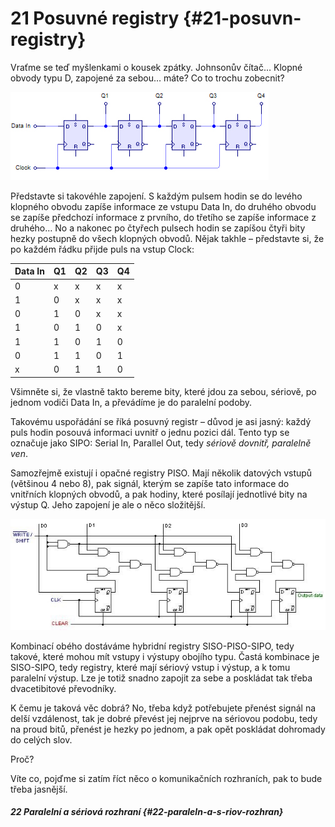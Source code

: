 # 21 Posuvné registry {#21-posuvn-registry}

Vraťme se teď myšlenkami o kousek zpátky. Johnsonův čítač… Klopné obvody typu D, zapojené za sebou… máte? Co to trochu zobecnit?

![269-1.png](images/000338.png)

Představte si takovéhle zapojení. S každým pulsem hodin se do levého klopného obvodu zapíše informace ze vstupu Data In, do druhého obvodu se zapíše předchozí informace z prvního, do třetího se zapíše informace z druhého… No a nakonec po čtyřech pulsech hodin se zapíšou čtyři bity hezky postupně do všech klopných obvodů. Nějak takhle – představte si, že po každém řádku přijde puls na vstup Clock:

| Data In | Q1 | Q2 | Q3 | Q4 |
| --- | --- | --- | --- | --- |
| 0 | x | x | x | x |
| 1 | 0 | x | x | x |
| 0 | 1 | 0 | x | x |
| 1 | 0 | 1 | 0 | x |
| 1 | 1 | 0 | 1 | 0 |
| 0 | 1 | 1 | 0 | 1 |
| x | 0 | 1 | 1 | 0 |

Všimněte si, že vlastně takto bereme bity, které jdou za sebou, sériově, po jednom vodiči Data In, a převádíme je do paralelní podoby.

Takovému uspořádání se říká posuvný registr – důvod je asi jasný: každý puls hodin posouvá informaci uvnitř o jednu pozici dál. Tento typ se označuje jako SIPO: Serial In, Parallel Out, tedy _sériově dovnitř, paralelně ven_.

Samozřejmě existují i opačné registry PISO. Mají několik datových vstupů (většinou 4 nebo 8), pak signál, kterým se zapíše tato informace do vnitřních klopných obvodů, a pak hodiny, které posílají jednotlivé bity na výstup Q. Jeho zapojení je ale o něco složitější.

![270-1.jpeg](images/00371.jpeg)

Kombinací obého dostáváme hybridní registry SISO-PISO-SIPO, tedy takové, které mohou mít vstupy i výstupy obojího typu. Častá kombinace je SISO-SIPO, tedy registry, které mají sériový vstup i výstup, a k tomu paralelní výstup. Lze je totiž snadno zapojit za sebe a poskládat tak třeba dvacetibitové převodníky.

K čemu je taková věc dobrá? No, třeba když potřebujete přenést signál na delší vzdálenost, tak je dobré převést jej nejprve na sériovou podobu, tedy na proud bitů, přenést je hezky po jednom, a pak opět poskládat dohromady do celých slov.

Proč?

Víte co, pojďme si zatím říct něco o komunikačních rozhraních, pak to bude třeba jasnější.

##### 22 Paralelní a sériová rozhraní {#22-paraleln-a-s-riov-rozhran}